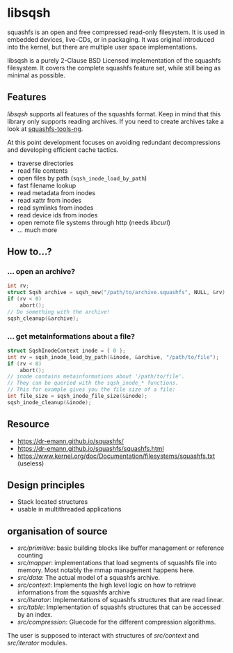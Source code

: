 # libsqsh

squashfs is an open and free compressed read-only filesystem. It is used in
embedded devices, live-CDs, or in packaging. It was original introduced into
the kernel, but there are multiple user space implementations.

libsqsh is a purely 2-Clause BSD Licensed implementation of the squashfs
filesystem. It covers the complete squashfs feature set, while still being
as minimal as possible.

## Features

*libsqsh* supports all features of the squashfs format. Keep in mind that this
library only supports reading archives. If you need to create archives take a
look at [squashfs-tools-ng](https://github.com/AgentD/squashfs-tools-ng/).

At this point development focuses on avoiding redundant decompressions and
developing efficient cache tactics.

* traverse directories
* read file contents
* open files by path (`sqsh_inode_load_by_path`)
* fast filename lookup
* read metadata from inodes
* read xattr from inodes
* read symlinks from inodes
* read device ids from inodes
* open remote file systems through http (needs *libcurl*)
* ... much more

## How to...?

### ... open an archive?

```c
int rv;
struct Sqsh archive = sqsh_new("/path/to/archive.squashfs", NULL, &rv);
if (rv < 0)
	abort();
// Do something with the archive!
sqsh_cleanup(&archive);
```

### ... get metainformations about a file?

```c
struct SqshInodeContext inode = { 0 };
int rv = sqsh_inode_load_by_path(&inode, &archive, "/path/to/file");
if (rv < 0)
	abort();
// inode contains metainformations about '/path/to/file'.
// They can be queried with the sqsh_inode_* functions.
// This for example gives you the file size of a file:
int file_size = sqsh_inode_file_size(&inode);
sqsh_inode_cleanup(&inode);
```

## Resource

* https://dr-emann.github.io/squashfs/
* https://dr-emann.github.io/squashfs/squashfs.html
* https://www.kernel.org/doc/Documentation/filesystems/squashfs.txt (useless)

## Design principles

* Stack located structures
* usable in multithreaded applications

## organisation of source

* *src/primitive*: basic building blocks like buffer management or reference
  counting
* *src/mapper*: implementations that load segments of squashfs file into
  memory. Most notably the mmap management happens here.
* *src/data*: The actual model of a squashfs archive.
* *src/context*: Implements the high level logic on how to retrieve informations
  from the squashfs archive
* *src/iterator*: Implementations of squashfs structures that are read linear.
* *src/table*: Implementation of squashfs structures that can be accessed by
  an index.
* *src/compression*: Gluecode for the different compression algorithms.

The user is supposed to interact with structures of *src/context* and *src/iterator*
modules. 
